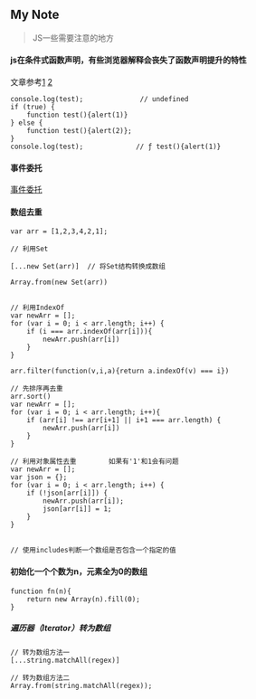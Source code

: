 My Note
--------
> JS一些需要注意的地方

#### js在条件式函数声明，有些浏览器解释会丧失了函数声明提升的特性
文章参考<a href="https://www.jb51.net/article/90792.htm">1</a> <a href="https://segmentfault.com/q/1010000000731247/a-1020000000732024">2</a>
```
console.log(test);              // undefined
if (true) {
	function test(){alert(1)}
} else {
	function test(){alert(2)}; 
}
console.log(test);             // ƒ test(){alert(1)}
```

#### 事件委托
<a href="https://www.cnblogs.com/liugang-vip/p/5616484.html">事件委托</a>

#### 数组去重
```
var arr = [1,2,3,4,2,1];

// 利用Set

[...new Set(arr)]  // 将Set结构转换成数组

Array.from(new Set(arr))


// 利用IndexOf
var newArr = [];
for (var i = 0; i < arr.length; i++) {
	if (i === arr.indexOf(arr[i])){
		newArr.push(arr[i])
	}
}

arr.filter(function(v,i,a){return a.indexOf(v) === i})

// 先排序再去重
arr.sort()
var newArr = [];
for (var i = 0; i < arr.length; i++){
	if (arr[i] !== arr[i+1] || i+1 === arr.length) {
		newArr.push(arr[i])
	}
}

// 利用对象属性去重        如果有'1'和1会有问题
var newArr = [];
var json = {};
for (var i = 0; i < arr.length; i++) {
	if (!json[arr[i]]) {
		newArr.push(arr[i]);
		json[arr[i]] = 1;
	}
}


// 使用includes判断一个数组是否包含一个指定的值
```

#### 初始化一个个数为n，元素全为0的数组
```
function fn(n){
	return new Array(n).fill(0);
}
```

##### 遍历器（Iterator）转为数组
```
// 转为数组方法一
[...string.matchAll(regex)]

// 转为数组方法二
Array.from(string.matchAll(regex));
```